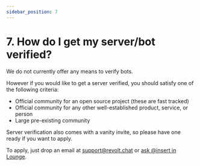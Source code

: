 ```yaml
---
sidebar_position: 7
---
```


# 7. How do I get my server/bot verified?

We do not currently offer any means to verify bots.

However if you would like to get a server verified, you should satisfy one of the following criteria:

- Official community for an open source project (these are fast tracked)
- Official community for any other well-established product, service, or person
- Large pre-existing community

Server verification also comes with a vanity invite, so please have one ready if you want to apply.

To apply, just drop an email at [support@revolt.chat](mailto:support@revolt.chat) or [ask @insert in Lounge](https://rvlt.gg/Testers).
